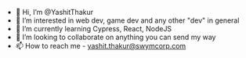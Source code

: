 - 👋 Hi, I’m @YashitThakur
- 👀 I’m interested in web dev, game dev and any other "dev" in general
- 🌱 I’m currently learning Cypress, React, NodeJS
- 💞️ I’m looking to collaborate on anything you can send my way
- 📫 How to reach me - yashit.thakur@swymcorp.com

<!---
YashitThakur/YashitThakur is a ✨ special ✨ repository because its `README.md` (this file) appears on your GitHub profile.
You can click the Preview link to take a look at your changes.
--->
